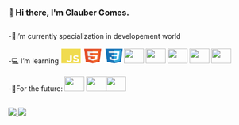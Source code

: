 ### 👋 Hi there, I'm Glauber Gomes.
##
<div>
-🚀I’m currently specialization in developement world<br><br>
-💻 I’m  learning <img "alt="Js" height="30" width="40"src="https://raw.githubusercontent.com/devicons/devicon/master/icons/javascript/javascript-plain.svg"> <img  alt="HTML" height="30" width="40" src="https://raw.githubusercontent.com/devicons/devicon/master/icons/html5/html5-original.svg"> <img alt="CSS" height="30" width="40" src="https://raw.githubusercontent.com/devicons/devicon/master/icons/css3/css3-original.svg"><img height="30" width="40" src="https://cdn.jsdelivr.net/gh/devicons/devicon/icons/react/react-original.svg" /> <img height="30" width="40" src="https://cdn.jsdelivr.net/gh/devicons/devicon/icons/python/python-original.svg" /> <img height="30" width="40"src="https://cdn.jsdelivr.net/gh/devicons/devicon/icons/nodejs/nodejs-original.svg" /> 
<img height="30" width="40" src="https://cdn.jsdelivr.net/gh/devicons/devicon/icons/androidstudio/androidstudio-original.svg" />
<img height="30" width="40" src="https://cdn.jsdelivr.net/gh/devicons/devicon/icons/java/java-original.svg" /><br><br>
-🌱For the future: <img height="30" width="40" src="https://cdn.jsdelivr.net/gh/devicons/devicon/icons/nextjs/nextjs-original.svg" />
<img height="30" width="40" src="https://cdn.jsdelivr.net/gh/devicons/devicon/icons/dart/dart-original.svg" /><img height="30" width="40"src="https://cdn.jsdelivr.net/gh/devicons/devicon/icons/vuejs/vuejs-original.svg" />
  
</div>

##

<div>
  <a href = "mailto:glaubercold53@gmail.com"><img src="https://img.shields.io/badge/-Gmail-%23333?style=for-the-badge&logo=gmail&logoColor=white" target="_blank">
  <a href="https://www.linkedin.com/in/glauber-gomes-631948159/" target="_blank"><img src="https://img.shields.io/badge/-LinkedIn-%230077B5?style=for-the-badge&logo=linkedin&logoColor=white" target="_blank"></a>
  </a>
</div>

